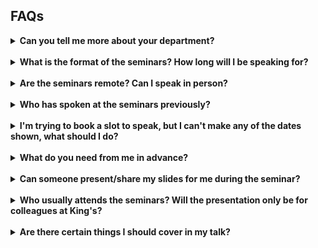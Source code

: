 ## FAQs

<details>
  
  <a name="department"></a>

  <summary><b>Can you tell me more about your department?</b></summary>
  
  <br />
  
  The Department of Population Health Sciences is at the forefront of research into population health and primary care, social sciences and policy, epidemiology, informatics, statistics and health economics. 
  Based at King's College London's Guy's and Denmark hill campuses, the department comprises over 160 academics working with large datasets to better understand chronic conditions such as stroke, working to highlight and address inequalities in access to treatment, and working to evaluate therapies and different models of care. 
  More details about the department can be found <a href="https://www.kcl.ac.uk/slcps/our-departments/population-health-sciences">here</a>.   

</details>

<br />

<details>
  
  <a name="format"></a>

  <summary><b>What is the format of the seminars? How long will I be speaking for?</b></summary>
  
  <br />
  
  Our seminars are an hour long and are held <b>every Wednesday</b> at <b>3pm</b> in the Autumn and Spring academic terms. 
  After a short introduction from the session chair, speakers usually present for around <b>40 minutes</b>, but speaking for a shorter period is also fine. 
  Following your presentation, the chair will host a <b>Q&A</b> for you, where staff from our department will be able to ask questions about (and hopefully provide useful input on) your work.    

</details>

<br />

<details>
  
  <a name="remote"></a>

  <summary><b>Are the seminars remote? Can I speak in person? </b></summary>
  
  <br />
  
  To make the session as accessible to everyone as possible, our seminars are <b>remote</b> by default. 
  Details about how to join the Teams call will be sent to you in advance of the day. 
  We ask that you join the session at <b>2.55</b> if possible, to give you a chance to check your slides, audio and microphone. 
  If you do not feel that your remote setup is suitable to give a presentation, we can arrange for the presentation to be given at King's. 
  Please let us know if this is the case.    

</details>

<br />

<details>
  
  <a name="speakers"></a>

  <summary><b>Who has spoken at the seminars previously?</b></summary>
  
  <br />
  
  We have been lucky enough to have a range of speakers from impressive backgrounds present at our seminar series. You can find details of these presentations using the link to the left. 

</details>

<br />

<details>

  <a name="slots"></a>
  
  <summary><b>I'm trying to book a slot to speak, but I can't make any of the dates shown, what should I do?</b></summary>
  
  <br />
  
  We really appreciate your interest in speaking at our seminar series, and try our best to make available a wide range of dates for you to choose for your talk, as far in advance as possible. 
  While later dates might be preferable, it is important for us to fill the schedule chronologically. 
  We therefore ask for you to select from those dates currently shown, if at all possible. 
  If you have other events scheduled that clash with each of the hour slots shown, please get in touch, and we'll endeavour to let you know as soon as later slots become available.

</details>

<br />

<details>

  <a name="preparation"></a>
  
  <summary><b>What do you need from me in advance?</b></summary>
  
  <br />
  
  We don’t require your slides in advance or anything like that, but a <b>title</b> for your talk, a <b>short biography</b>, and confirmation as to whether you are happy for your talk to be <b>recorded</b> or not, so it can be shared with colleagues who cannot join, would be great. 

</details>

<br />

<details>

  <a name="presentation"></a>
  
  <summary><b>Can someone present/share my slides for me during the seminar?</b></summary>
  
  <br />
  
  The only person present at the seminar session in an organisational role will be the session chair, who will have to monitor the attendees throughout the session, pick up any questions that come through and generally ensure everything runs smoothly. 
  As such, we aren't able to share slides on behalf of our speakers, and ask that they do so directly from their own machines.
  As noted, a full check will take place prior to the seminar to ensure this can be done successfully.
  Should the process of screen sharing via Teams be unfamiliar, speakers are directed towards the following guidance: <a href="https://support.microsoft.com/en-us/office/show-your-screen-during-a-meeting-90c84e5a-b6fe-4ed4-9687-5923d230d3a7">Show your screen during a meeting</a>.   
  Otherwise, speakers are welcome to nominate a delegate to join the call on the day and share slides for them.
  Please do inform us of this in advance.

</details>

<br />

<details>
  
  <a name="who"></a>

  <summary><b>Who usually attends the seminars? Will the presentation only be for colleagues at King's?</b></summary>
  
  <br />
  
  Our seminars are attended by people from our department and King's more widely. This usually includes postdocs and academics, as well as students (typically postgraduates). As we are a population health department -- which includes digital health; epidemiology; health economics; health inequalities, societies and systems; primary care; rehabilitation and health; stroke; and medical statistics -- this is the typical background of those attending, however we are also often joined by people with a range of other expertise (e.g. computer science).  

  <br />
  
  While most of our core audience attend from King's, we often welcome external individuals into our seminar audience too.   

</details>

<br />

<details>
  
  <a name="content"></a>

  <summary><b>Are there certain things I should cover in my talk?</b></summary>
  
  <br />
  
  You are welcome to speak about any aspect of your work that you should wish to. 
  To foster collaboration between yourself and our department, and vice-versa, we have some suggested <a href="kclphs-seminar-template.pptx">template slides</a> for the end of your presentation, which are entirely optional and you may wish to show before you close and we go to Q&A.    

</details>
